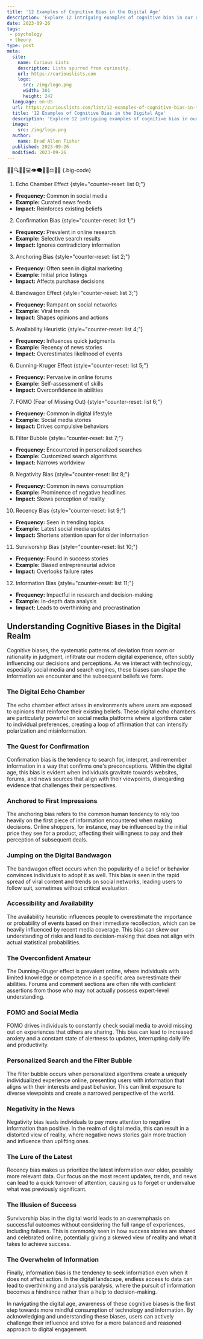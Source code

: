```yaml
---
title: '12 Examples of Cognitive Bias in the Digital Age'
description: 'Explore 12 intriguing examples of cognitive bias in our digital era. Discover how our curious minds can unknowingly lead us astray.'
date: 2023-09-26
tags:
 - psychology
 - theory
type: post
meta:
  site:
    name: Curious Lists
    description: Lists spurred from curiosity.
    url: https://curiouslists.com
    logo:
      src: /img/logo.png
      width: 301
      height: 242
  language: en-US
  url: https://curiouslists.com/list/12-examples-of-cognitive-bias-in-the-digital-age
  title: '12 Examples of Cognitive Bias in the Digital Age'
  description: 'Explore 12 intriguing examples of cognitive bias in our digital era. Discover how our curious minds can unknowingly lead us astray.'
  image:
    src: /img/logo.png
  author:
    name: Brad Allen Fisher
  published: 2023-09-26
  modified: 2023-09-26
---
```



🧠💡🔍✅📱💻👁️‍🗨️🔄🌐⚖️🚫👤 {.big-code}

1. Echo Chamber Effect {style="counter-reset: list 0;"}
  - **Frequency:** Common in social media
  - **Example:** Curated news feeds
  - **Impact:** Reinforces existing beliefs

2. Confirmation Bias {style="counter-reset: list 1;"}
  - **Frequency:** Prevalent in online research
  - **Example:** Selective search results
  - **Impact:** Ignores contradictory information

3. Anchoring Bias {style="counter-reset: list 2;"}
  - **Frequency:** Often seen in digital marketing
  - **Example:** Initial price listings
  - **Impact:** Affects purchase decisions

4. Bandwagon Effect {style="counter-reset: list 3;"}
  - **Frequency:** Rampant on social networks
  - **Example:** Viral trends
  - **Impact:** Shapes opinions and actions

5. Availability Heuristic {style="counter-reset: list 4;"}
  - **Frequency:** Influences quick judgments
  - **Example:** Recency of news stories
  - **Impact:** Overestimates likelihood of events

6. Dunning-Kruger Effect {style="counter-reset: list 5;"}
  - **Frequency:** Pervasive in online forums
  - **Example:** Self-assessment of skills
  - **Impact:** Overconfidence in abilities

7. FOMO (Fear of Missing Out) {style="counter-reset: list 6;"}
  - **Frequency:** Common in digital lifestyle
  - **Example:** Social media stories
  - **Impact:** Drives compulsive behaviors

8. Filter Bubble {style="counter-reset: list 7;"}
  - **Frequency:** Encountered in personalized searches
  - **Example:** Customized search algorithms
  - **Impact:** Narrows worldview

9. Negativity Bias {style="counter-reset: list 8;"}
  - **Frequency:** Common in news consumption
  - **Example:** Prominence of negative headlines
  - **Impact:** Skews perception of reality

10. Recency Bias {style="counter-reset: list 9;"}
  - **Frequency:** Seen in trending topics
  - **Example:** Latest social media updates
  - **Impact:** Shortens attention span for older information

11. Survivorship Bias {style="counter-reset: list 10;"}
  - **Frequency:** Found in success stories
  - **Example:** Biased entrepreneurial advice
  - **Impact:** Overlooks failure rates

12. Information Bias {style="counter-reset: list 11;"}
  - **Frequency:** Impactful in research and decision-making
  - **Example:** In-depth data analysis
  - **Impact:** Leads to overthinking and procrastination

## Understanding Cognitive Biases in the Digital Realm
Cognitive biases, the systematic patterns of deviation from norm or rationality in judgment, infiltrate our modern digital experience, often subtly influencing our decisions and perceptions. As we interact with technology, especially social media and search engines, these biases can shape the information we encounter and the subsequent beliefs we form.

### The Digital Echo Chamber
The echo chamber effect arises in environments where users are exposed to opinions that reinforce their existing beliefs. These digital echo chambers are particularly powerful on social media platforms where algorithms cater to individual preferences, creating a loop of affirmation that can intensify polarization and misinformation.

### The Quest for Confirmation
Confirmation bias is the tendency to search for, interpret, and remember information in a way that confirms one's preconceptions. Within the digital age, this bias is evident when individuals gravitate towards websites, forums, and news sources that align with their viewpoints, disregarding evidence that challenges their perspectives.

### Anchored to First Impressions
The anchoring bias refers to the common human tendency to rely too heavily on the first piece of information encountered when making decisions. Online shoppers, for instance, may be influenced by the initial price they see for a product, affecting their willingness to pay and their perception of subsequent deals.

### Jumping on the Digital Bandwagon
The bandwagon effect occurs when the popularity of a belief or behavior convinces individuals to adopt it as well. This bias is seen in the rapid spread of viral content and trends on social networks, leading users to follow suit, sometimes without critical evaluation.

### Accessibility and Availability
The availability heuristic influences people to overestimate the importance or probability of events based on their immediate recollection, which can be heavily influenced by recent media coverage. This bias can skew our understanding of risks and lead to decision-making that does not align with actual statistical probabilities.

### The Overconfident Amateur
The Dunning-Kruger effect is prevalent online, where individuals with limited knowledge or competence in a specific area overestimate their abilities. Forums and comment sections are often rife with confident assertions from those who may not actually possess expert-level understanding.

### FOMO and Social Media
FOMO drives individuals to constantly check social media to avoid missing out on experiences that others are sharing. This bias can lead to increased anxiety and a constant state of alertness to updates, interrupting daily life and productivity.

### Personalized Search and the Filter Bubble
The filter bubble occurs when personalized algorithms create a uniquely individualized experience online, presenting users with information that aligns with their interests and past behavior. This can limit exposure to diverse viewpoints and create a narrowed perspective of the world.

### Negativity in the News
Negativity bias leads individuals to pay more attention to negative information than positive. In the realm of digital media, this can result in a distorted view of reality, where negative news stories gain more traction and influence than uplifting ones.

### The Lure of the Latest
Recency bias makes us prioritize the latest information over older, possibly more relevant data. Our focus on the most recent updates, trends, and news can lead to a quick turnover of attention, causing us to forget or undervalue what was previously significant.

### The Illusion of Success
Survivorship bias in the digital world leads to an overemphasis on successful outcomes without considering the full range of experiences, including failures. This is commonly seen in how success stories are shared and celebrated online, potentially giving a skewed view of reality and what it takes to achieve success.

### The Overwhelm of Information
Finally, information bias is the tendency to seek information even when it does not affect action. In the digital landscape, endless access to data can lead to overthinking and analysis paralysis, where the pursuit of information becomes a hindrance rather than a help to decision-making.

In navigating the digital age, awareness of these cognitive biases is the first step towards more mindful consumption of technology and information. By acknowledging and understanding these biases, users can actively challenge their influence and strive for a more balanced and reasoned approach to digital engagement.